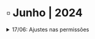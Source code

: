 # ▫️ Junho | 2024



<details>

<summary>17/06: Ajustes nas permissões</summary>

A aplicação foi alterada para possibilitar ao usuário utilizar as telas do menu Documentos de forma isolada, conforme a necessidade de acesso ou política de segurança da empresa.

As telas do menu Documento, eram exibidas para o usuário por compartilharem as mesmas operações de acesso, como por exemplo: Visualizar documentos, upload de arquivos, excluir documentos e outras de uso em comum para edição/visualização de documentos. &#x20;

São as telas:&#x20;

* Cadastrar&#x20;
* Explorar&#x20;
* Localização Simples&#x20;
* Localização Avançada&#x20;

![](<../.gitbook/assets/image (2) (1) (1) (1) (1) (1).png>)

Com esta mudança, um usuário poderá por exemplo, acessar apenas a tela Cadastrar do menu Documento, sem que haja vínculo ou acesso para as demais telas do mesmo menu.

<mark style="color:green;">**Exemplos de formas de uso a partir do ajuste:**</mark>&#x20;

* Um usuário poderá acessar apenas a tela **Cadastrar** e, visualizar somente os documentos cadastrados por ele;
* Um usuário poderá acessar apenas a tela **Explorar** e, visualizar/digitalizar documentos sem vínculo com as demais telas do menu;
* Um usuário poderá acessar apenas a tela **Localização Simples** e realizar pesquisas por conteúdo sem vínculo com as demais telas do menu;
* Um usuário poderá acessar apenas a tela **Localização Avançada** e realizar pesquisas sem vínculo com as demais telas do menu.&#x20;

Além da melhoria para o uso das telas do menu Documentos, houve um impacto importante e significativo para o menu **Workflow**, permitindo que um usuário possa cadastrar um documento no fluxo, sem que ele tenha acesso às telas **Cadastrar** e **pesquisas de documentos** (Explorar, Localização Simples, Localização Avançada).&#x20;

</details>
